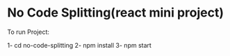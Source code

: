 # No Code Splitting(react mini project)

To run Project:

1- cd no-code-splitting
2- npm install
3- npm start
